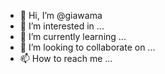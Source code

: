 - 👋 Hi, I’m @giawama
- 👀 I’m interested in ...
- 🌱 I’m currently learning ...
- 💞️ I’m looking to collaborate on ...
- 📫 How to reach me ...

<!---
giawama/giawama is a ✨ special ✨ repository because its `README.md` (this file) appears on your GitHub profile.
You can click the Preview link to take a look at your changes.
--->
